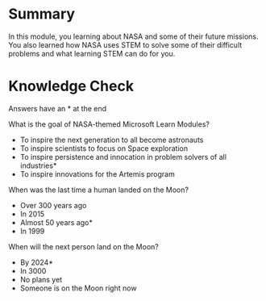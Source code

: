 # Summary

In this module, you learning about NASA and some of their future missions. You also learned how NASA uses STEM to solve some of their difficult problems and what learning STEM can do for you.

# Knowledge Check

Answers have an * at the end  

What is the goal of NASA-themed Microsoft Learn Modules?  
- To inspire the next generation to all become astronauts  
- To inspire scientists to focus on Space exploration  
- To inspire persistence and innocation in problem solvers of all industries*  
- To inspire innovations for the Artemis program  

When was the last time a human landed on the Moon?  
- Over 300 years ago  
- In 2015  
- Almost 50 years ago*  
- In 1999  

When will the next person land on the Moon?  
- By 2024*  
- In 3000  
- No plans yet   
- Someone is on the Moon right now  
